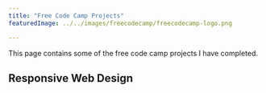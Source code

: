 ```yaml
---
title: "Free Code Camp Projects"
featuredImage: ../../images/freecodecamp/freecodecamp-logo.png

---
```


This page contains some of the free code camp projects I have completed.

## Responsive Web Design

<project-image 
    src="../../images/freecodecamp/tribute-page.png" 
    title="Tribute Page"
    link="https://codepen.io/enrique-cardenas/full/QRWzgQ"
    linkdescription="link to codepen"
    >
</project-image>

<project-image 
    src="../../images/freecodecamp/survey-form.png" 
    title="Survey Form"
    link="https://codepen.io/enrique-cardenas/full/EzWNZV"
    linkdescription="link to codepen"
    >
</project-image>

<project-image 
    src="../../images/freecodecamp/product-landing-page.png" 
    title="Product Landing Page"
    link="https://codepen.io/enrique-cardenas/full/NVERJW"
    linkdescription="link to codepen"
    >
</project-image>

<project-image 
    src="../../images/freecodecamp/technical-doc-page.png" 
    title="Technical Documentation Page"
    link="https://codepen.io/enrique-cardenas/full/LovjPa"
    linkdescription="link to codepen"
    >
</project-image>
